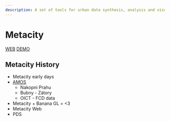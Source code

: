 ```yaml
---
description: A set of tools for urban data synthesis, analysis and visualization.
---
```


# Metacity
[WEB](https://metacity.cc)
[DEMO](https://demo.metacity.cc/)

## Metacity History
* Metacity early days
* [AMOS](amos/README.md)
    * Nakopni Prahu
    * Bubny - Zátory
    * OICT - FCD data
* Metacity + Banana GL = <3
* Metacity Web
* PDS 
